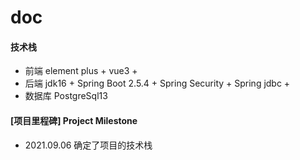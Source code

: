 # doc

#### 技术栈
* 前端 element plus + vue3 +
* 后端 jdk16 + Spring Boot 2.5.4 + Spring Security + Spring jdbc + 
* 数据库 PostgreSql13


#### [项目里程碑] Project Milestone
* 2021.09.06 确定了项目的技术栈







